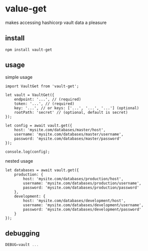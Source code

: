 # value-get

makes accessing hashicorp vault data a pleasure

## install

```
npm install vault-get
```

## usage

simple usage

```
import VaultGet from 'vault-get';

let vault = VaultGet({
	endpoint: '...', // (required)
	token: '...', // (required)
	key: '...', // or keys: ['...', '...', '...'] (optional)
	rootPath: 'secret' // (optional, default is secret)
});

let config = await vault.get({
	host: 'mysite.com/databases/master/host',
	username: 'mysite.com/databases/master/username',
	password: 'mysite.com/databases/master/password'
});

console.log(config);
```

nested usage

```
let databases = await vault.get({
	production: {
		host: 'mysite.com/databases/production/host',
		username: 'mysite.com/databases/production/username',
		password: 'mysite.com/databases/production/password'
	},
	development: {
		host: 'mysite.com/databases/development/host',
		username: 'mysite.com/databases/development/username',
		password: 'mysite.com/databases/development/password'
	}
});

```

## debugging

```javascript
DEBUG=vault ...
```
